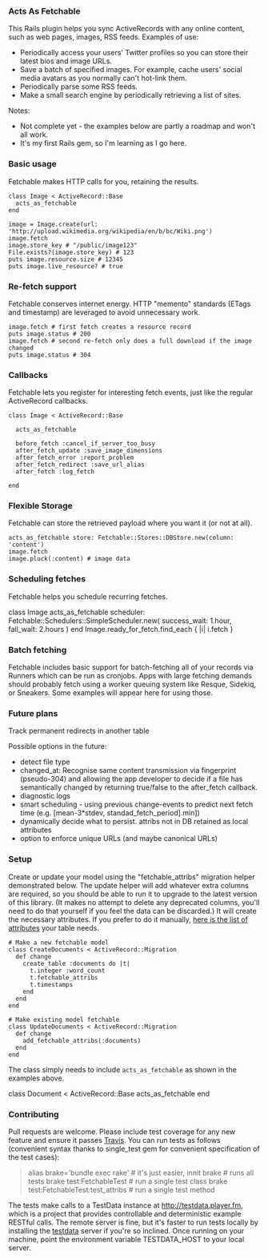 ### Acts As Fetchable

This Rails plugin helps you sync ActiveRecords with any online content, such as
web pages, images, RSS feeds. Examples of use:

* Periodically access your users' Twitter profiles so you can store their
  latest bios and image URLs.
* Save a batch of specified images. For example, cache users' social media
  avatars as you normally can't hot-link them.
* Periodically parse some RSS feeds.
* Make a small search engine by periodically retrieving a list of sites.

Notes:

* Not complete yet - the examples below are partly a roadmap and won't all
  work.
* It's my first Rails gem, so I'm learning as I go here.

### Basic usage

Fetchable makes HTTP calls for you, retaining the results.

    class Image < ActiveRecord::Base
      acts_as_fetchable
    end

    image = Image.create(url: 'http://upload.wikimedia.org/wikipedia/en/b/bc/Wiki.png')
    image.fetch
    image.store_key # "/public/image123"
    File.exists?(image.store_key) # 123
    puts image.resource.size # 12345
    puts image.live_resource? # true

### Re-fetch support

Fetchable conserves internet energy. HTTP "memento" standards (ETags and
timestamp) are leveraged to avoid unnecessary work.

    image.fetch # first fetch creates a resource record
    puts image.status # 200
    image.fetch # second re-fetch only does a full download if the image changed
    puts image.status # 304

### Callbacks

Fetchable lets you register for interesting fetch events, just like the regular
ActiveRecord callbacks.

    class Image < ActiveRecord::Base

      acts_as_fetchable

      before_fetch :cancel_if_server_too_busy
      after_fetch_update :save_image_dimensions
      after_fetch_error :report_problem
      after_fetch_redirect :save_url_alias
      after_fetch :log_fetch

    end

### Flexible Storage

Fetchable can store the retrieved payload where you want it (or not at all).

    acts_as_fetchable store: Fetchable::Stores::DBStore.new(column: 'content')
    image.fetch
    image.pluck(:content) # image data

### Scheduling fetches

Fetchable helps you schedule recurring fetches.

  class Image
    acts_as_fetchable scheduler: Fetchable::Schedulers::SimpleScheduler.new(
      success_wait: 1.hour,
      fail_wait: 2.hours
    )
  end
  Image.ready\_for\_fetch.find\_each { |i| i.fetch }

### Batch fetching

Fetchable includes basic support for batch-fetching all of your records via
Runners which can be run as cronjobs. Apps with large fetching demands should
probably fetch using a worker queuing system like Resque, Sidekiq, or Sneakers.
Some examples will appear here for using those.

### Future plans

Track permanent redirects in another table

Possible options in the future:
* detect file type
* changed\_at: Recognise same content transmission via fingerprint (pseudo-304) and allowing the app developer to decide if a file has semantically changed by returning true/false to the after\_fetch callback.
* diagnostic logs
* smart scheduling - using previous change-events to predict next fetch time (e.g. [mean-3\*stdev, standad\_fetch\_period].min])
* dynamically decide what to persist. attribs not in DB retained as local attributes
* option to enforce unique URLs (and maybe canonical URLs)

### Setup

Create or update your model using the "fetchable\_attribs" migration helper demonstrated below. The update helper will add whatever extra columns are required, so you should be able to run it to upgrade to the latest version of this library. (It makes no attempt to delete any deprecated columns, you'll need to do that yourself if you feel the data can be discarded.) It will create the necessary attributes. If you prefer to do it manually, [here is the list of attributes](lib/fetchable/migration) your table needs.

    # Make a new fetchable model
    class CreateDocuments < ActiveRecord::Migration
      def change
        create_table :documents do |t|
          t.integer :word_count
          t.fetchable_attribs
          t.timestamps
        end
      end
    end

    # Make existing model fetchable
    class UpdateDocuments < ActiveRecord::Migration
      def change
        add_fetchable_attribs(:documents)
      end
    end

  The class simply needs to include `acts_as_fetchable` as shown in the examples above.

  class Document < ActiveRecord::Base
    acts_as_fetchable
  end

### Contributing

Pull requests are welcome. Please include test coverage for any new feature and
ensure it passes [Travis](https://travis-ci.org/playerfm/fetchable). You can
run tests as follows (convenient syntax thanks to single\_test gem for
convenient specification of the test cases):

> alias brake='bundle exec rake' # it's just easier, innit
> brake # runs all tests
> brake test:FetchableTest # run a single test class
> brake test:FetchableTest:test\_attribs # run a single test method

The tests make calls to a TestData instance at http://testdata.player.fm, which
is a project that provides controllable and deterministic example RESTful
calls. The remote server is fine, but it's faster to run tests locally by
installing the [testdata](https://github.com/playerfm/testdata) server if
you're so inclined.  Once running on your machine, point the environment
variable TESTDATA\_HOST to your local server.
